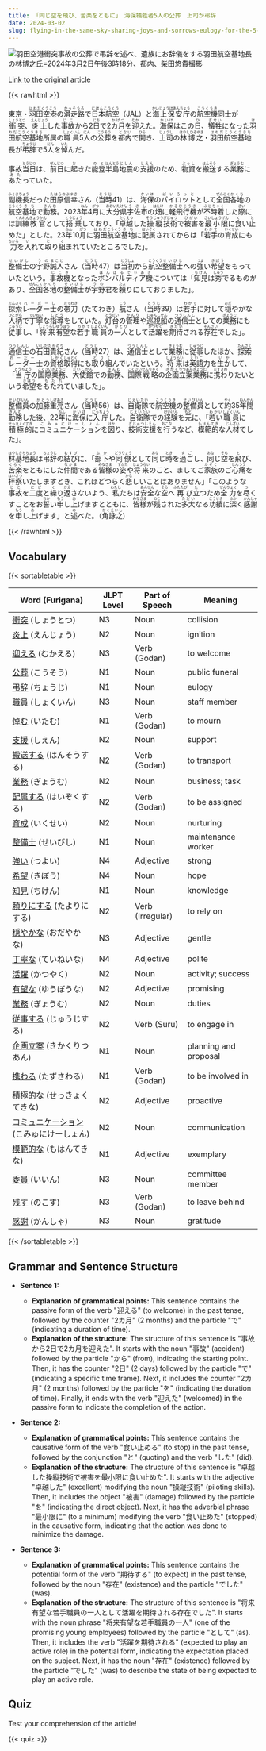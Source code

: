 ```yaml
---
title: 「同じ空を飛び、苦楽をともに」　海保犠牲者5人の公葬　上司が弔辞
date: 2024-03-02
slug: flying-in-the-same-sky-sharing-joys-and-sorrows-eulogy-for-the-5-victims-of-the-coast-guard-given-by-their-superior
---
```


![羽田空港衝突事故の公葬で弔辞を述べ、遺族にお辞儀をする羽田航空基地長の林博之氏=2024年3月2日午後3時18分、都内、柴田悠貴撮影](https://www.asahicom.jp/imgopt/img/230bc2f7c5/comm_L/AS20240302002005.jpg "羽田空港衝突事故の公葬で弔辞を述べ、遺族にお辞儀をする羽田航空基地長の林博之氏=2024年3月2日午後3時18分、都内、柴田悠貴撮影")

[Link to the original article](https://asahi.com/articles/ASS324K6VS31UTIL01J.html?iref=comtop_7_04)

{{< rawhtml >}}
<p>東京・<ruby>羽田空港<rt>はねだくうこう</rt></ruby>の<ruby>滑走路<rt>かっそうろ</rt></ruby>で<ruby>日本航空<rt>にほんこうくう</rt></ruby>（JAL）と<ruby>海上保安庁<rt>かいじょうほあんちょう</rt></ruby>の<ruby>航空機<rt>こうくうき</rt></ruby>同士が<ruby>衝突<rt>しょうとつ</rt></ruby>、<ruby>炎上<rt>えんじょう</rt></ruby>した<ruby>事故<rt>じこ</rt></ruby>から2<ruby>日<rt>にち</rt></ruby>で2<ruby>カ月<rt>かげつ</rt></ruby>を<ruby>迎<rt>むか</rt></ruby>えた。<ruby>海保<rt>かいほ</rt></ruby>はこの<ruby>日<rt>ひ</rt></ruby>、<ruby>犠牲<rt>ぎせい</rt></ruby>になった<ruby>羽田航空基地<rt>はねだこうくうきち</rt></ruby>所属の<ruby>職員<rt>しょくいん</rt></ruby>5<ruby>人<rt>にん</rt></ruby>の<ruby>公葬<rt>こうそう</rt></ruby>を<ruby>都内<rt>とない</rt></ruby>で<ruby>開<rt>ひら</rt></ruby>き、<ruby>上司<rt>じょうし</rt></ruby>の<ruby>林博之<rt>はやしひろゆき</rt></ruby>・<ruby>羽田航空基地<rt>はねだこうくうきち</rt></ruby>長が<ruby>弔辞<rt>ちょうじ</rt></ruby>で5<ruby>人<rt>にん</rt></ruby>を<ruby>悼<rt>いた</rt></ruby>んだ。</p>

<p>事故<ruby>当日<rt>とうじつ</rt></ruby>は、<ruby>前日<rt>ぜんじつ</rt></ruby>に<ruby>起<rt>お</rt></ruby>きた<ruby>能登<rt>のと</rt>半島<rt>はんとう</rt><ruby>地震<rt>じしん</rt></ruby>の<ruby>支援<rt>しえん</rt></ruby>のため、<ruby>物資<rt>ぶっし</rt>を<ruby>搬送<rt>はんそう</rt></ruby>する<ruby>業務<rt>ぎょうむ</rt></ruby>に<ruby>あた<rt>あた</rt></ruby>っていた。</p>

<p><ruby>副機長<rt>ふくきちょう</rt></ruby>だった<ruby>田原信幸<rt>たはらのぶゆき</rt></ruby>さん（<ruby>当時<rt>とうじ</rt></ruby>41）は、<ruby>海保<rt>かいほ</rt></ruby>の<ruby>パイロット<rt>ぱいろっと</rt></ruby>として<ruby>全国<rt>ぜんこく</rt></ruby><ruby>各地<rt>かくち</rt></ruby>の<ruby>航空<rt>こうくう</rt></ruby><ruby>基地<rt>きち</rt></ruby>で<ruby>勤務<rt>きんむ</rt></ruby>。2023<ruby>年<rt>ねん</rt></ruby>4<ruby>月<rt>がつ</rt></ruby>に<ruby>大分県<rt>おおいたけん</rt></ruby><ruby>宇佐市<rt>うさし</rt></ruby>の<ruby>畑<rt>はたけ</rt></ruby>に<ruby>軽飛行機<rt>かるひこうき</rt></ruby>が<ruby>不時着<rt>ふじちゃく</rt></ruby>した<ruby>際<rt>さい</rt></ruby>には<ruby>訓練<rt>くんれん</rt></ruby><ruby>教官<rt>きょうかん</rt></ruby>として<ruby>搭乗<rt>とうじょう</rt></ruby>しており、「<ruby>卓越<rt>たくえつ</rt></ruby>した<ruby>操縦<rt>そうじゅう</rt></ruby><ruby>技術<rt>ぎじゅつ</rt></ruby>で<ruby>被害<rt>ひがい</rt></ruby>を<ruby>最小限<rt>さいしょうげん</rt></ruby>に<ruby>食<rt>く</rt></ruby>い<ruby>止<rt>と</rt></ruby>めた」とした。23<ruby>年<rt>ねん</rt></ruby>10<ruby>月<rt>がつ</rt></ruby>に<ruby>羽田<rt>はねだ</rt></ruby><ruby>航空<rt>こうくう</rt></ruby><ruby>基地<rt>きち</rt></ruby>に<ruby>配属<rt>はいぞく</rt></ruby>されてからは「<ruby>若手<rt>わかて</rt></ruby>の<ruby>育成<rt>いくせい</rt></ruby>にも<ruby>力<rt>ちから</rt></ruby>を<ruby>入<rt>い</rt></ruby>れて<ruby>取<rt>と</rt></ruby>り<ruby>組<rt>く</rt></ruby>まれていたところでした」。</p>

<p><ruby>整備士<rt>せいびし</rt></ruby>の<ruby>宇野<rt>うの</rt></ruby><ruby>誠人<rt>まこと</rt></ruby>さん（<ruby>当時<rt>とうじ</rt></ruby>47）は<ruby>当初<rt>とうしょ</rt></ruby>から<ruby>航空<rt>こうくう</rt></ruby><ruby>整備士<rt>せいびし</rt></ruby>への<ruby>強<rt>つよ</rt></ruby>い<ruby>希望<rt>きぼう</rt></ruby>をもっていたという。<ruby>事故機<rt>じこき</rt></ruby>となった<ruby>ボンバルディア<rt>ぼんばるでぃあ</rt></ruby><ruby>機<rt>き</rt></ruby>については「<ruby>知見<rt>ちけん</rt></ruby>は<ruby>秀<rt>しゅう</rt></ruby>でるものがあり、<ruby>全国<rt>ぜんこく</rt></ruby><ruby>各地<rt>かくち</rt></ruby>の<ruby>整備士<rt>せいびし</rt></ruby>が<ruby>宇野<rt>うの</rt></ruby>君を<ruby>頼<rt>たよ</rt></ruby>りにしておりました」。</p>

<p><ruby>探索<rt>たんさく</rt></ruby><ruby>レーダー<rt>れーだー</rt>士<rt>し</rt>の<ruby>帯刀<rt>たてわき</rt></ruby>（たてわき）<ruby>航<rt>こう</rt></ruby>さん（<ruby>当時<rt>とうじ</rt>39）は<ruby>若手<rt>わかて</rt>に対して<ruby>穏<rt>おだ</rt>やか</ruby>な<ruby>人柄<rt>ひとがら</rt>で<ruby>丁寧<rt>ていねい</rt>な<ruby>指導<rt>しどう</rt>をしていた。<ruby>灯台<rt>とうだい</rt>の<ruby>管理<rt>かんり</rt>や<ruby>巡視船<rt>じゅんしせん</rt>の<ruby>通信士<rt>つうしんし</rt>としての<ruby>業務<rt>ぎょうむ</rt>にも<ruby>従事<rt>じゅうじ</rt>し、「<ruby>将来<rt>しょうらい</rt><ruby>有望<rt>ゆうぼう</rt>な<ruby>若手<rt>わかて</rt>職員<rt>しょくいん</rt>の<ruby>一人<rt>ひとり</rt>として<ruby>活躍<rt>かつやく</rt>を<ruby>期待<rt>きたい</rt>される<ruby>存在<rt>そんざい</rt>でした」。</p>

<p><ruby>通信士<rt>つうしんし</rt></ruby>の<ruby>石田貴紀<rt>いしだたかのり</rt></ruby>さん（<ruby>当時<rt>とうじ</rt></ruby>27）は、<ruby>通信士<rt>つうしんし</rt></ruby>として<ruby>業務<rt>ぎょうむ</rt></ruby>に<ruby>従事<rt>じゅうじ</rt></ruby>したほか、<ruby>探索<rt>たんさく</rt></ruby><ruby>レーダー<rt>れーだー</rt></ruby>士の<ruby>資格<rt>しかく</rt></ruby><ruby>取得<rt>しゅとく</rt></ruby>にも<ruby>取り組<rt>とりく</rt></ruby>んでいたという。<ruby>将来<rt>しょうらい</rt></ruby>は<ruby>英語<rt>えいご</rt></ruby>力を<ruby>生か<rt>いか</rt></ruby>して、「<ruby>当庁<rt>とうちょう</rt></ruby>の<ruby>国際<rt>こくさい</rt></ruby><ruby>業務<rt>ぎょうむ</rt></ruby>、<ruby>大使館<rt>たいしかん</rt></ruby>での<ruby>勤務<rt>きんむ</rt></ruby>、<ruby>国際<rt>こくさい</rt></ruby><ruby>戦略<rt>せんりゃく</rt></ruby>の<ruby>企画<rt>きかく</rt></ruby><ruby>立案<rt>りつあん</rt></ruby><ruby>業務<rt>ぎょうむ</rt></ruby>に<ruby>携わ<rt>たずさわ</rt></ruby>りたいという<ruby>希望<rt>きぼう</rt></ruby>を<ruby>もたれ<rt>もたれ</rt></ruby>ていました」。</p>

<p><ruby>整備員<rt>せいびいん</rt></ruby>の<ruby>加藤<rt>かとう</rt></ruby><ruby>重亮<rt>しげあき</rt></ruby>さん（<ruby>当時<rt>とうじ</rt></ruby>56）は、<ruby>自衛隊<rt>じえいたい</rt></ruby>で<ruby>航空機<rt>こうくうき</rt></ruby>の<ruby>整備員<rt>せいびいん</rt></ruby>として<ruby>約<rt>やく</rt></ruby>35<ruby>年間<rt>ねんかん</rt></ruby><ruby>勤務<rt>きんむ</rt></ruby>した後、22<ruby>年<rt>ねん</rt></ruby>に<ruby>海保<rt>かいほ</rt></ruby>に<ruby>入庁<rt>にっちょう</rt></ruby>した。<ruby>自衛隊<rt>じえいたい</rt></ruby>での<ruby>経験<rt>けいけん</rt></ruby>を<ruby>元<rt>もと</rt></ruby>に、「<ruby>若い<rt>わかい</rt></ruby><ruby>職員<rt>しょくいん</rt></ruby>に<ruby>積極的<rt>せっきょくてき</rt></ruby>に<ruby>コミュニケーション<rt>こみゅにけーしょん</rt></ruby>を<ruby>図<rt>はか</rt></ruby>り、<ruby>技術支援<rt>ぎじゅつしえん</rt></ruby>を<ruby>行<rt>おこな</rt></ruby>うなど、<ruby>模範的<rt>もはんてき</rt></ruby>な<ruby>人材<rt>じんざい</rt></ruby>でした」。</p>

<p><ruby>林基地長<rt>はやしきちちょう</rt></ruby>は<ruby>弔辞<rt>ちょうじ</rt></ruby>の<ruby>結び<rt>むすび</rt></ruby>に、「<ruby>部下<rt>ぶか</rt></ruby>や<ruby>同僚<rt>どうりょう</rt></ruby>として<ruby>同<rt>おな</rt></ruby>じ<ruby>時<rt>とき</rt></ruby>を<ruby>過ご<rt>すご</rt></ruby>し、<ruby>同<rt>おな</rt></ruby>じ<ruby>空<rt>そら</rt></ruby>を<ruby>飛<rt>と</rt></ruby>び、<ruby>苦楽<rt>くらく</rt></ruby>をともにした<ruby>仲間<rt>なかま</rt></ruby>である<ruby>皆様<rt>みなさま</rt></ruby>の<ruby>姿<rt>すがた</rt></ruby>や<ruby>将来<rt>しょうらい</rt></ruby>のこと、ましてご<ruby>家族<rt>かぞく</rt></ruby>のご<ruby>心痛<rt>しんつう</rt></ruby>を<ruby>拝察<rt>はいさつ</rt></ruby>いたしますとき、これほどつらく<ruby>悲<rt>かな</rt></ruby>しいことはありません」「このような<ruby>事故<rt>じこ</rt></ruby>を<ruby>二度<rt>にど</rt></ruby>と<ruby>繰<rt>く</rt></ruby>り<ruby>返<rt>かえ</rt></ruby>さないよう、<ruby>私<rt>わたし</rt></ruby>たちは<ruby>安全<rt>あんぜん</rt></ruby>な<ruby>空<rt>そら</rt></ruby>へ<ruby>再<rt>ふたたび</rt></ruby>び<ruby>立<rt>た</rt></ruby>つため<ruby>全力<rt>ぜんりょく</rt></ruby>を<ruby>尽<rt>つ</rt></ruby>くすことをお<ruby>誓<rt>ちか</rt></ruby>い<ruby>申<rt>もう</rt></ruby>し<ruby>上<rt>あ</rt></ruby>げますとともに、<ruby>皆様<rt>みなさま</rt></ruby>が<ruby>残<rt>のこ</rt></ruby>された<ruby>多大<rt>ただい</rt></ruby>なる<ruby>功績<rt>こうせき</rt></ruby>に<ruby>深<rt>ふか</rt></ruby>く<ruby>感謝<rt>かんしゃ</rt></ruby>を<ruby>申<rt>もう</rt></ruby>し<ruby>上<rt>あ</rt></ruby>げます」と<ruby>述<rt>の</rt></ruby>べた。（<ruby>角詠之<rt>かくえいし</rt></ruby>)</p>
{{< /rawhtml >}}

## Vocabulary


{{< sortabletable >}}

| Word (Furigana) | JLPT Level | Part of Speech | Meaning |
|------------------|------------|---------------|---------|
|[衝突](https://jisho.org/search/%E8%A1%9D%E7%AA%81) (しょうとつ)| N3 | Noun | collision |
|[炎上](https://jisho.org/search/%E7%82%8E%E4%B8%8A) (えんじょう)| N2 | Noun | ignition |
|[迎える](https://jisho.org/search/%E8%BF%8E%E3%81%88%E3%82%8B) (むかえる)| N3 | Verb (Godan) | to welcome |
|[公葬](https://jisho.org/search/%E5%85%AC%E8%91%AC) (こうそう)| N1 | Noun | public funeral |
|[弔辞](https://jisho.org/search/%E5%BC%94%E8%BE%9E) (ちょうじ)| N1 | Noun | eulogy |
|[職員](https://jisho.org/search/%E8%81%B7%E5%93%A1) (しょくいん)| N3 | Noun | staff member |
|[悼む](https://jisho.org/search/%E6%82%BC%E3%82%80) (いたむ)| N1 | Verb (Godan) | to mourn |
|[支援](https://jisho.org/search/%E6%94%AF%E6%8F%B4) (しえん)| N2 | Noun | support |
|[搬送する](https://jisho.org/search/%E6%90%AC%E9%80%81%E3%81%99%E3%82%8B) (はんそうする)| N2 | Verb (Godan) | to transport |
|[業務](https://jisho.org/search/%E6%A5%AD%E5%8B%99) (ぎょうむ)| N2 | Noun | business; task |
|[配属する](https://jisho.org/search/%E9%85%8D%E5%B1%9E%E3%81%99%E3%82%8B) (はいぞくする)| N2 | Verb (Godan) | to be assigned |
|[育成](https://jisho.org/search/%E8%82%B2%E6%88%90) (いくせい)| N2 | Noun | nurturing |
|[整備士](https://jisho.org/search/%E6%95%B4%E5%82%99%E5%A3%AB) (せいびし)| N1 | Noun | maintenance worker |
|[強い](https://jisho.org/search/%E5%BC%B7%E3%81%84) (つよい)| N4 | Adjective | strong |
|[希望](https://jisho.org/search/%E5%B8%8C%E6%9C%9B) (きぼう)| N4 | Noun | hope |
|[知見](https://jisho.org/search/%E7%9F%A5%E8%A6%8B) (ちけん)| N1 | Noun | knowledge |
|[頼りにする](https://jisho.org/search/%E9%A0%BC%E3%82%8A%E3%81%AB%E3%81%99%E3%82%8B) (たよりにする)| N2 | Verb (Irregular) | to rely on |
|[穏やかな](https://jisho.org/search/%E7%A9%8F%E3%82%84%E3%81%8B%E3%81%AA) (おだやかな)| N3 | Adjective | gentle |
|[丁寧な](https://jisho.org/search/%E4%B8%81%E5%AF%A7%E3%81%AA) (ていねいな)| N4 | Adjective | polite |
|[活躍](https://jisho.org/search/%E6%B4%BB%E8%BA%8D) (かつやく)| N2 | Noun | activity; success |
|[有望な](https://jisho.org/search/%E6%9C%89%E6%9C%9B%E3%81%AA) (ゆうぼうな)| N2 | Adjective | promising |
|[業務](https://jisho.org/search/%E6%A5%AD%E5%8B%99) (ぎょうむ)| N2 | Noun | duties |
|[従事する](https://jisho.org/search/%E5%BE%93%E4%BA%8B%E3%81%99%E3%82%8B) (じゅうじする)| N2 | Verb (Suru) | to engage in |
|[企画立案](https://jisho.org/search/%E4%BC%81%E7%94%BB%E7%AB%8B%E6%A1%88) (きかくりつあん)| N1 | Noun | planning and proposal |
|[携わる](https://jisho.org/search/%E6%90%BA%E3%82%8F%E3%82%8B) (たずさわる)| N1 | Verb (Godan) | to be involved in |
|[積極的な](https://jisho.org/search/%E7%A9%8D%E6%A5%B5%E7%9A%84%E3%81%AA) (せっきょくてきな)| N2 | Adjective | proactive |
|[コミュニケーション](https://jisho.org/search/%E3%82%B3%E3%83%9F%E3%83%A5%E3%83%8B%E3%82%B1%E3%83%BC%E3%82%B7%E3%83%A7%E3%83%B3) (こみゅにけーしょん)| N2 | Noun | communication |
|[模範的な](https://jisho.org/search/%E6%A8%A1%E7%AF%84%E7%9A%84%E3%81%AA) (もはんてきな)| N1 | Adjective | exemplary |
|[委員](https://jisho.org/search/%E5%A7%94%E5%93%A1) (いいん)| N3 | Noun | committee member |
|[残す](https://jisho.org/search/%E6%AE%8B%E3%81%99) (のこす)| N3 | Verb (Godan) | to leave behind |
|[感謝](https://jisho.org/search/%E6%84%9F%E8%AC%9D) (かんしゃ)| N3 | Noun | gratitude |

{{< /sortabletable >}}


## Grammar and Sentence Structure

- **Sentence 1:**
  - **Explanation of grammatical points:** This sentence contains the passive form of the verb "迎える" (to welcome) in the past tense, followed by the counter "2カ月" (2 months) and the particle "で" (indicating a duration of time).
  - **Explanation of the structure:** The structure of this sentence is "事故から2日で2カ月を迎えた". It starts with the noun "事故" (accident) followed by the particle "から" (from), indicating the starting point. Then, it has the counter "2日" (2 days) followed by the particle "で" (indicating a specific time frame). Next, it includes the counter "2カ月" (2 months) followed by the particle "を" (indicating the duration of time). Finally, it ends with the verb "迎えた" (welcomed) in the passive form to indicate the completion of the action.

- **Sentence 2:**
  - **Explanation of grammatical points:** This sentence contains the causative form of the verb "食い止める" (to stop) in the past tense, followed by the conjunction "と" (quoting) and the verb "した" (did).
  - **Explanation of the structure:** The structure of this sentence is "卓越した操縦技術で被害を最小限に食い止めた". It starts with the adjective "卓越した" (excellent) modifying the noun "操縦技術" (piloting skills). Then, it includes the object "被害" (damage) followed by the particle "を" (indicating the direct object). Next, it has the adverbial phrase "最小限に" (to a minimum) modifying the verb "食い止めた" (stopped) in the causative form, indicating that the action was done to minimize the damage.

- **Sentence 3:**
  - **Explanation of grammatical points:** This sentence contains the potential form of the verb "期待する" (to expect) in the past tense, followed by the noun "存在" (existence) and the particle "でした" (was).
  - **Explanation of the structure:** The structure of this sentence is "将来有望な若手職員の一人として活躍を期待される存在でした". It starts with the noun phrase "将来有望な若手職員の一人" (one of the promising young employees) followed by the particle "として" (as). Then, it includes the verb "活躍を期待される" (expected to play an active role) in the potential form, indicating the expectation placed on the subject. Next, it has the noun "存在" (existence) followed by the particle "でした" (was) to describe the state of being expected to play an active role.

## Quiz

Test your comprehension of the article!

{{< quiz >}}